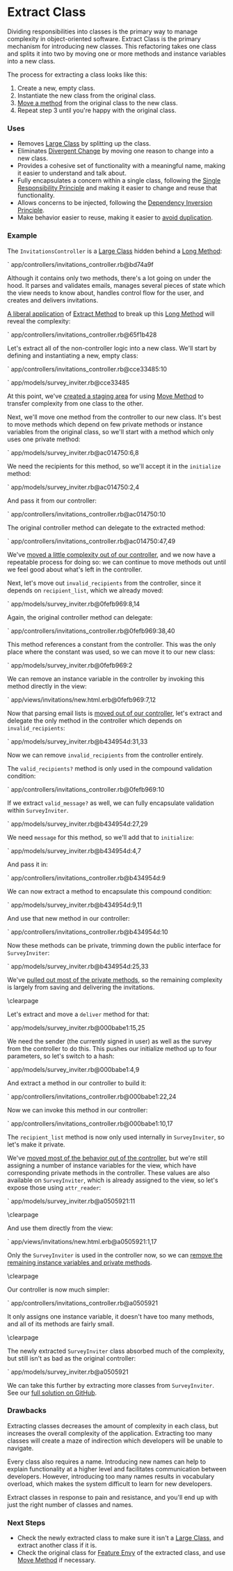 # Extract Class

Dividing responsibilities into classes is the primary way to manage complexity
in object-oriented software. Extract Class is the primary mechanism for
introducing new classes. This refactoring takes one class and splits it into two
by moving one or more methods and instance variables into a new class.

The process for extracting a class looks like this:

1. Create a new, empty class.
2. Instantiate the new class from the original class.
3. [Move a method](#move-method) from the original class to the new class.
4. Repeat step 3 until you're happy with the original class.

### Uses

* Removes [Large Class](#large-class) by splitting up the class.
* Eliminates [Divergent Change](#divergent-change) by moving one reason to
  change into a new class.
* Provides a cohesive set of functionality with a meaningful name, making it
  easier to understand and talk about.
* Fully encapsulates a concern within a single class, following the [Single
  Responsibility Principle](#single-responsibility-principle) and making it
  easier to change and reuse that functionality.
* Allows concerns to be injected, following the [Dependency Inversion
  Principle](#dependency-inversion-principle).
* Make behavior easier to reuse, making it easier to [avoid duplication](#dry).

### Example

The `InvitationsController` is a [Large Class](#large-class) hidden behind a
[Long Method](#long-method):

` app/controllers/invitations_controller.rb@bd74a9f

Although it contains only two methods, there's a lot going on under the hood. It
parses and validates emails, manages several pieces of state which the view needs
to know about, handles control flow for the user, and creates and delivers
invitations.

[A liberal
application](https://github.com/thoughtbot/ruby-science/commit/65f1b428) of
[Extract Method](#extract-method) to break up this [Long Method](#long-method)
will reveal the complexity:

` app/controllers/invitations_controller.rb@65f1b428

Let's extract all of the non-controller logic into a new class. We'll start by
defining and instantiating a new, empty class:

` app/controllers/invitations_controller.rb@cce33485:10

` app/models/survey_inviter.rb@cce33485

At this point, we've [created a staging
area](https://github.com/thoughtbot/ruby-science/commit/cce33485) for using
[Move Method](#move-method) to transfer complexity from one class to the other.

Next, we'll move one method from the controller to our new class. It's best to
move methods which depend on few private methods or instance variables from the
original class, so we'll start with a method which only uses one private method:

` app/models/survey_inviter.rb@ac014750:6,8

We need the recipients for this method, so we'll accept it in the `initialize`
method:

` app/models/survey_inviter.rb@ac014750:2,4

And pass it from our controller:

` app/controllers/invitations_controller.rb@ac014750:10

The original controller method can delegate to the extracted method:

` app/controllers/invitations_controller.rb@ac014750:47,49

We've [moved a little complexity out of our
controller](https://github.com/thoughtbot/ruby-science/commit/ac014750), and we
now have a repeatable process for doing so: we can continue to move methods out
until we feel good about what's left in the controller.

Next, let's move out `invalid_recipients` from the controller, since it depends
on `recipient_list`, which we already moved:

` app/models/survey_inviter.rb@0fefb969:8,14

Again, the original controller method can delegate:

` app/controllers/invitations_controller.rb@0fefb969:38,40

This method references a constant from the controller. This was the only place
where the constant was used, so we can move it to our new class:

` app/models/survey_inviter.rb@0fefb969:2

We can remove an instance variable in the controller by invoking this method
directly in the view:

` app/views/invitations/new.html.erb@0fefb969:7,12

Now that parsing email lists is [moved out of our
controller](https://github.com/thoughtbot/ruby-science/commit/0fefb969), let's
extract and delegate the only method in the controller which depends on
`invalid_recipients`:

` app/models/survey_inviter.rb@b434954d:31,33

Now we can remove `invalid_recipients` from the controller entirely.

The `valid_recipients?` method is only used in the compound validation
condition:

` app/controllers/invitations_controller.rb@0fefb969:10

If we extract `valid_message?` as well, we can fully encapsulate validation
within `SurveyInviter`.

` app/models/survey_inviter.rb@b434954d:27,29

We need `message` for this method, so we'll add that to `initialize`:

` app/models/survey_inviter.rb@b434954d:4,7

And pass it in:

` app/controllers/invitations_controller.rb@b434954d:9

We can now extract a method to encapsulate this compound condition:

` app/models/survey_inviter.rb@b434954d:9,11

And use that new method in our controller:

` app/controllers/invitations_controller.rb@b434954d:10

Now these methods can be private, trimming down the public interface for
`SurveyInviter`:

` app/models/survey_inviter.rb@b434954d:25,33

We've [pulled out most of the private
methods](https://github.com/thoughtbot/ruby-science/commit/b434954d), so the
remaining complexity is largely from saving and delivering the invitations.

\clearpage

Let's extract and move a `deliver` method for that:

` app/models/survey_inviter.rb@000babe1:15,25

We need the sender (the currently signed in user) as well as the survey from the
controller to do this. This pushes our initialize method up to four parameters,
so let's switch to a hash:

` app/models/survey_inviter.rb@000babe1:4,9

And extract a method in our controller to build it:

` app/controllers/invitations_controller.rb@000babe1:22,24

Now we can invoke this method in our controller:

` app/controllers/invitations_controller.rb@000babe1:10,17

The `recipient_list` method is now only used internally in `SurveyInviter`, so
let's make it private.

We've [moved most of the behavior out of the
controller](https://github.com/thoughtbot/ruby-science/commit/000babe1), but
we're still assigning a number of instance variables for the view, which have
corresponding private methods in the controller. These values are also available
on `SurveyInviter`, which is already assigned to the view, so let's expose those
using `attr_reader`:

` app/models/survey_inviter.rb@a0505921:11

\clearpage

And use them directly from the view:

` app/views/invitations/new.html.erb@a0505921:1,17

Only the `SurveyInviter` is used in the controller now, so we can [remove the
remaining instance variables and private
methods](https://github.com/thoughtbot/ruby-science/commit/a0505921).

\clearpage

Our controller is now much simpler:

` app/controllers/invitations_controller.rb@a0505921

It only assigns one instance variable, it doesn't have too many methods, and all
of its methods are fairly small.

\clearpage

The newly extracted `SurveyInviter` class absorbed much of the complexity, but
still isn't as bad as the original controller:

` app/models/survey_inviter.rb@a0505921

We can take this further by extracting more classes from `SurveyInviter`. See
our [full solution on
GitHub](https://github.com/thoughtbot/ruby-science/commit/fd6cd8d5).

### Drawbacks

Extracting classes decreases the amount of complexity in each class, but
increases the overall complexity of the application. Extracting too many classes
will create a maze of indirection which developers will be unable to navigate.

Every class also requires a name. Introducing new names can help to
explain functionality at a higher level and facilitates communication between
developers. However, introducing too many names results in vocabulary overload,
which makes the system difficult to learn for new developers.

Extract classes in response to pain and resistance, and you'll end up with just
the right number of classes and names.

### Next Steps

* Check the newly extracted class to make sure it isn't a [Large
  Class](#large-class), and extract another class if it is.
* Check the original class for [Feature Envy](#feature-envy) of the extracted
  class, and use [Move Method](#move-method) if necessary.
